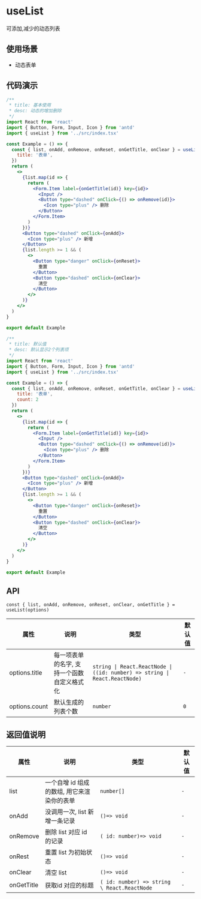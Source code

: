 # useList

可添加,减少的动态列表

## 使用场景

- 动态表单

## 代码演示

```jsx
/**
 * title: 基本使用
 * desc: 动态的增加删除
 */
import React from 'react'
import { Button, Form, Input, Icon } from 'antd'
import { useList } from '../src/index.tsx'

const Example = () => {
  const { list, onAdd, onRemove, onReset, onGetTitle, onClear } = useList({
    title: '表单',
  })
  return (
    <>
      {list.map(id => {
        return (
          <Form.Item label={onGetTitle(id)} key={id}>
            <Input />
            <Button type="dashed" onClick={() => onRemove(id)}>
              <Icon type="plus" /> 删除
            </Button>
          </Form.Item>
        )
      })}
      <Button type="dashed" onClick={onAdd}>
        <Icon type="plus" /> 新增
      </Button>
      {list.length >= 1 && (
        <>
          <Button type="danger" onClick={onReset}>
            重置
          </Button>
          <Button type="dashed" onClick={onClear}>
            清空
          </Button>
        </>
      )}
    </>
  )
}

export default Example

```

```jsx
/**
 * title: 默认值
 * desc: 默认显示2个列表项
 */
import React from 'react'
import { Button, Form, Input, Icon } from 'antd'
import { useList } from '../src/index.tsx'

const Example = () => {
  const { list, onAdd, onRemove, onReset, onGetTitle, onClear } = useList({
    title: '表单',
    count: 2
  })
  return (
    <>
      {list.map(id => {
        return (
          <Form.Item label={onGetTitle(id)} key={id}>
            <Input />
            <Button type="dashed" onClick={() => onRemove(id)}>
              <Icon type="plus" /> 删除
            </Button>
          </Form.Item>
        )
      })}
      <Button type="dashed" onClick={onAdd}>
        <Icon type="plus" /> 新增
      </Button>
      {list.length >= 1 && (
        <>
          <Button type="danger" onClick={onReset}>
            重置
          </Button>
          <Button type="dashed" onClick={onClear}>
            清空
          </Button>
        </>
      )}
    </>
  )
}

export default Example

```

## API

```
const { list, onAdd, onRemove, onReset, onClear, onGetTitle } = useList(options)
```

| 属性          | 说明                                       | 类型                                                                       | 默认值 |
| ------------- | ------------------------------------------ | -------------------------------------------------------------------------- | ------ |
| options.title | 每一项表单的名字, 支持一个函数自定义格式化 | `string \| React.ReactNode \| ((id: number) => string \| React.ReactNode)` | `-`    |
| options.count | 默认生成的列表个数                         | `number`                                                                   | `0`    |

## 返回值说明

| 属性       | 说明                                       | 类型                                        | 默认值 |
| ---------- | ------------------------------------------ | ------------------------------------------- | ------ |
| list       | 一个自增 id 组成的数组, 用它来渲染你的表单 | `number[]`                                  | `-`    |
| onAdd      | 没调用一次, list 新增一条记录              | `()=> void`                                 | `-`    |
| onRemove   | 删除 list 对应 id 的记录                   | `( id: number)=> void`                      | `-`    |
| onRest     | 重置 list 为初始状态                       | `()=> void`                                 | `-`    |
| onClear    | 清空 list                                  | `()=> void`                                 | `-`    |
| onGetTitle | 获取id 对应的标题                          | `( id: number) => string \ React.ReactNode` | `-`    |
